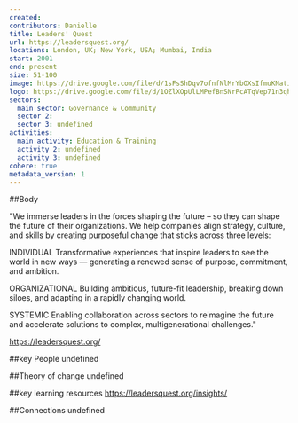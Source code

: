 ```yaml
---
created:
contributors: Danielle
title: Leaders' Quest
url: https://leadersquest.org/
locations: London, UK; New York, USA; Mumbai, India
start: 2001
end: present
size: 51-100
image: https://drive.google.com/file/d/1sFsShDqv7ofnfNlMrYbOXsIfmuKNatiY/view?usp=drive_link
logo: https://drive.google.com/file/d/1OZlXOpUlLMPefBnSNrPcATqVep71n3qh/view?usp=drive_link
sectors:
  main sector: Governance & Community
  sector 2: 
  sector 3: undefined
activities: 
  main activity: Education & Training
  activity 2: undefined
  activity 3: undefined
cohere: true
metadata_version: 1
---
```



##Body

"We immerse leaders in the forces shaping the future – so they can shape the future of their organizations. We help companies align strategy, culture, and skills by creating purposeful change that sticks across three levels:

INDIVIDUAL
Transformative experiences that inspire leaders to see the world in new ways — generating a renewed sense of purpose, commitment, and ambition.

ORGANIZATIONAL
Building ambitious, future-fit leadership, breaking down siloes, and adapting in a rapidly changing world.

SYSTEMIC
Enabling collaboration across sectors to reimagine the future and accelerate solutions to complex, multigenerational challenges."

https://leadersquest.org/


##key People
undefined

##Theory of change
undefined

##key learning resources
https://leadersquest.org/insights/

##Connections
undefined

